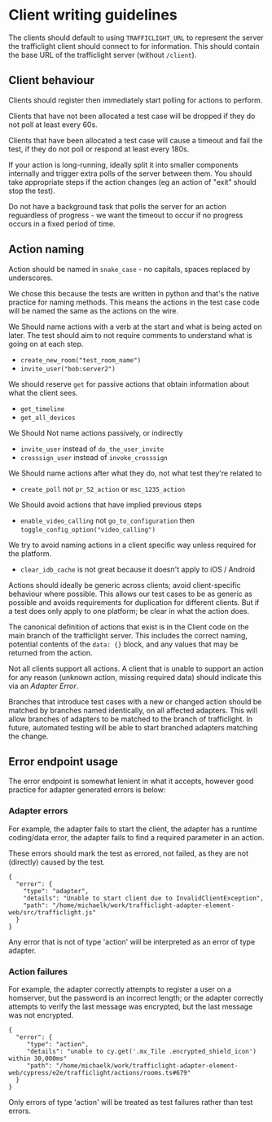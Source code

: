 # Client writing guidelines

The clients should default to using `TRAFFICLIGHT_URL` to represent the server the trafficlight client should connect to for information. This should contain the base URL of the trafficlight server (without `/client`).

## Client behaviour

Clients should register then immediately start polling for actions to perform.

Clients that have not been allocated a test case will be dropped if they do not poll at least every 60s. 

Clients that have been allocated a test case will cause a timeout and fail the test, if they do not poll or respond at least every 180s.

If your action is long-running, ideally split it into smaller components internally and trigger extra polls of the server between them. You should take appropriate steps if the action changes (eg an action of "exit" should stop the test).

Do not have a background task that polls the server for an action reguardless of progress - we want the timeout to occur if no progress occurs in a fixed period of time.

## Action naming

Action should be named in `snake_case` - no capitals, spaces replaced by underscores.

We chose this because the tests are written in python and that's the native practice for naming methods. This means the actions in the test case code will be named the same as the actions on the wire.

We Should name actions with a verb at the start and what is being acted on later. The test should aim to not require comments to understand what is going on at each step.
 * `create_new_room("test_room_name")`
 * `invite_user("bob:server2")`

We should reserve `get` for passive actions that obtain information about what the client sees. 
 * `get_timeline`
 * `get_all_devices`

We Should Not name actions passively, or indirectly
 * `invite_user` instead of `do_the_user_invite`
 * `crosssign_user` instead of `invoke_crosssign`

We Should name actions after what they do, not what test they're related to
 * `create_poll` not `pr_52_action` or `msc_1235_action`

We Should avoid actions that have implied previous steps
 * `enable_video_calling` not `go_to_configuration` then `toggle_config_option("video_calling")`

We try to avoid naming actions in a client specific way unless required for the platform.
 * `clear_idb_cache` is not great because it doesn't apply to iOS / Android

Actions should ideally be generic across clients; avoid client-specific behaviour where possible. This allows our test cases to be as generic as possible and avoids requirements for duplication for different clients. But if a test does only apply to one platform; be clear in what the action does.

The canonical definition of actions that exist is in the Client code on the main branch of the trafficlight server. This includes the correct naming, potential contents of the `data: {}` block, and any values that may be returned from the action.

Not all clients support all actions. A client that is unable to support an action for any reason (unknown action, missing required data) should indicate this via an *Adapter Error*.

Branches that introduce test cases with a new or changed action should be matched by branches named identically, on all affected adapters. This will allow branches of adapters to be matched to the branch of trafficlight. In future, automated testing will be able to start branched adapters matching the change.

## Error endpoint usage

The error endpoint is somewhat lenient in what it accepts, however good practice for adapter generated errors is below:

### Adapter errors

For example, the adapter fails to start the client, the adapter has a runtime coding/data error, the adapter fails to find a required parameter in an action.

These errors should mark the test as errored, not failed, as they are not (directly) caused by the test. 


```
{
  "error": {
    "type": "adapter",
    "details": "Unable to start client due to InvalidClientException",
    "path": "/home/michaelk/work/trafficlight-adapter-element-web/src/trafficlight.js"
  }
}
```

Any error that is not of type 'action' will be interpreted as an error of type adapter. 

### Action failures

For example, the adapter correctly attempts to register a user on a homserver, but the password is an incorrect length; or the adapter correctly attempts to verify the last message was encrypted, but the last message was not encrypted.

```
{
  "error": {
     "type": "action",
     "details": "unable to cy.get('.mx_Tile .encrypted_shield_icon') within 30,000ms"
     "path": "/home/michaelk/work/trafficlight-adapter-element-web/cypress/e2e/trafficlight/actions/rooms.ts#679"
  }
}
```

Only errors of type 'action' will be treated as test failures rather than test errors.
